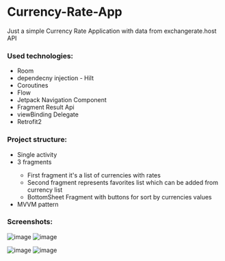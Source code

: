 # Currency-Rate-App
Just a simple Currency Rate Application with data from exchangerate.host API

<h3>Used technologies:</h1>
  <ul>
  <li>Room</li>
  <li>dependecny injection - Hilt</li>
  <li>Coroutines</li>
  <li>Flow</li>
  <li>Jetpack Navigation Component</li>
  <li>Fragment Result Api</li>
  <li>viewBinding Delegate</li>
  <li>Retrofit2</li>
</ul>  

<h3>Project structure:</h1>
<ul> 
<li>Single activity</li>
<li>3 fragments</li>
<ul>
<li>First fragment it's a list of currencies with rates</li> 
<li>Second fragment represents favorites list which can be added from currency list </li>
<li>BottomSheet Fragment with buttons for sort by currencies values</li>
</ul> 
<li>MVVM pattern</li> 
</ul>  


<h3>Screenshots:</h3>

![image](https://user-images.githubusercontent.com/94930087/190675548-fe153e97-6f98-4769-a13d-c0bd28a19ed9.png)
![image](https://user-images.githubusercontent.com/94930087/190675648-016e93c0-876c-44d5-8f10-eeec678a0ad2.png)



![image](https://user-images.githubusercontent.com/94930087/190675727-86caeb5f-5c83-4dcd-ae8b-cd059cab6b51.png)
![image](https://user-images.githubusercontent.com/94930087/190675802-7e417a36-064f-4159-bd62-16af6c17fa46.png)



